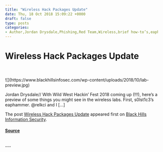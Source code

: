 ```yaml
---
title: "Wireless Hack Packages Update"
date: Thu, 18 Oct 2018 15:09:22 +0000
draft: false
type: posts
categories: 
- Author,Jordan Drysdale,Phishing,Red Team,Wireless,brief how-to’s,eaphammer,hacking,hostapd-wpe,Python,rogue.py,wireless phishing
---
```

# Wireless Hack Packages Update

<br/>

<br/>
![](https://www.blackhillsinfosec.com/wp-content/uploads/2018/10/lab-preview.jpg)

Jordan Drysdale// With Wild West Hackin’ Fest 2018 coming up (!!!), here’s a preview of some things you might see in the wireless labs. First, s0lst1c3’s eaphammer. @relkci and I \[…\]

The post [Wireless Hack Packages Update](https://www.blackhillsinfosec.com/wireless-hack-packages-update/) appeared first on [Black Hills Information Security](https://www.blackhillsinfosec.com).

#### [Source](https://www.blackhillsinfosec.com/wireless-hack-packages-update/)

<br/>
---
